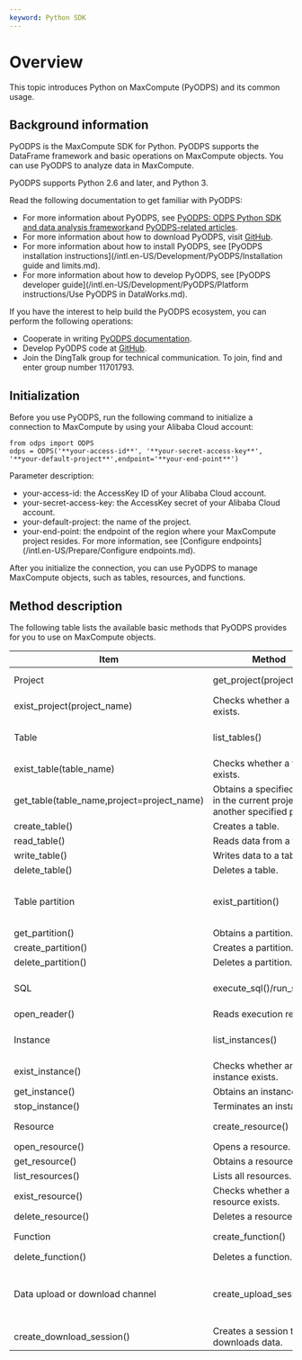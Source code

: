 ```yaml
---
keyword: Python SDK
---
```


# Overview

This topic introduces Python on MaxCompute \(PyODPS\) and its common usage.

## Background information

PyODPS is the MaxCompute SDK for Python. PyODPS supports the DataFrame framework and basic operations on MaxCompute objects. You can use PyODPS to analyze data in MaxCompute.

PyODPS supports Python 2.6 and later, and Python 3.

Read the following documentation to get familiar with PyODPS:

-   For more information about PyODPS, see [PyODPS: ODPS Python SDK and data analysis framework](http://pyodps.readthedocs.org/)and [PyODPS-related articles](https://yq.aliyun.com/album/19).
-   For more information about how to download PyODPS, visit [GitHub](https://github.com/aliyun/aliyun-odps-python-sdk).
-   For more information about how to install PyODPS, see [PyODPS installation instructions](/intl.en-US/Development/PyODPS/Installation guide and limits.md).
-   For more information about how to develop PyODPS, see [PyODPS developer guide](/intl.en-US/Development/PyODPS/Platform instructions/Use PyODPS in DataWorks.md).

If you have the interest to help build the PyODPS ecosystem, you can perform the following operations:

-   Cooperate in writing [PyODPS documentation](http://pyodps.readthedocs.io/zh_CN/latest/?spm=a2c4e.11153959.blogcont138752.16.5bec51d32BpKgB).
-   Develop PyODPS code at [GitHub](https://github.com/aliyun/aliyun-odps-python-sdk?spm=a2c4e.11153959.blogcont138752.17.5bec51d3IMNtLJ).
-   Join the DingTalk group for technical communication. To join, find and enter group number 11701793.

## Initialization

Before you use PyODPS, run the following command to initialize a connection to MaxCompute by using your Alibaba Cloud account:

```
from odps import ODPS
odps = ODPS('**your-access-id**', '**your-secret-access-key**', '**your-default-project**',endpoint='**your-end-point**')
```

Parameter description:

-   your-access-id: the AccessKey ID of your Alibaba Cloud account.
-   your-secret-access-key: the AccessKey secret of your Alibaba Cloud account.
-   your-default-project: the name of the project.
-   your-end-point: the endpoint of the region where your MaxCompute project resides. For more information, see [Configure endpoints](/intl.en-US/Prepare/Configure endpoints.md).

After you initialize the connection, you can use PyODPS to manage MaxCompute objects, such as tables, resources, and functions.

## Method description

The following table lists the available basic methods that PyODPS provides for you to use on MaxCompute objects.

|Item|Method|Description|
|----|------|-----------|
|Project|get\_project\(project\_name\)|Obtains a project.|
|exist\_project\(project\_name\)|Checks whether a project exists.|
|Table|list\_tables\(\)|Lists all tables in a project.|
|exist\_table\(table\_name\)|Checks whether a table exists.|
|get\_table\(table\_name,project=project\_name\)|Obtains a specified table in the current project or another specified project.|
|create\_table\(\)|Creates a table.|
|read\_table\(\)|Reads data from a table.|
|write\_table\(\)|Writes data to a table.|
|delete\_table\(\)|Deletes a table.|
|Table partition|exist\_partition\(\)|Checks whether a partition exists.|
|get\_partition\(\)|Obtains a partition.|
|create\_partition\(\)|Creates a partition.|
|delete\_partition\(\)|Deletes a partition.|
|SQL|execute\_sql\(\)/run\_sql\(\)|Executes an SQL statement.|
|open\_reader\(\)|Reads execution results.|
|Instance|list\_instances\(\)|Lists all instances in a project.|
|exist\_instance\(\)|Checks whether an instance exists.|
|get\_instance\(\)|Obtains an instance.|
|stop\_instance\(\)|Terminates an instance.|
|Resource|create\_resource\(\)|Creates a resource.|
|open\_resource\(\)|Opens a resource.|
|get\_resource\(\)|Obtains a resource.|
|list\_resources\(\)|Lists all resources.|
|exist\_resource\(\)|Checks whether a resource exists.|
|delete\_resource\(\)|Deletes a resource.|
|Function|create\_function\(\)|Creates a function.|
|delete\_function\(\)|Deletes a function.|
|Data upload or download channel|create\_upload\_session\(\)|Creates a session that uploads data.|
|create\_download\_session\(\)|Creates a session that downloads data.|

